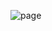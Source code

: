 ![page](https://github.com/CodekaUp/market_page/assets/108178452/f6635546-ca0a-4ce8-b670-6bb90a50686d)
